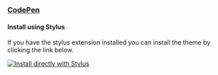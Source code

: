 ### [CodePen](https://codepen.io)

#### Install using Stylus

If you have the stylus extension installed you can install the theme by clicking the link below.

[![Install directly with Stylus](https://img.shields.io/badge/Install%20directly%20with-Stylus-00adad.svg)](https://github.com/DaSh-More/CodePen/raw/master/style.user.styl)